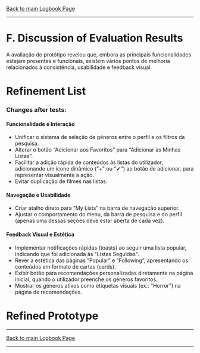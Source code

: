 [Back to main Logbook Page](../hci_logbook.md)

---

# F. Discussion of Evaluation Results
A avaliação do protótipo revelou que, embora as principais funcionalidades estejam presentes e funcionais, existem vários pontos de melhoria relacionados à consistência, usabilidade e feedback visual.

# Refinement List

### Changes after tests:

#### Funcionalidade e Interação
- Unificar o sistema de seleção de géneros entre o perfil e os filtros da pesquisa.
- Alterar o botão “Adicionar aos Favoritos” para “Adicionar às Minhas Listas”.
- Facilitar a adição rápida de conteúdos às listas do utilizador, adicionando um ícone dinâmico ("+" ou "✔") ao botão de adicionar, para representar visualmente a ação.
- Evitar duplicação de filmes nas listas.

#### Navegação e Usabilidade
- Criar atalho direto para “My Lists” na barra de navegação superior.
- Ajustar o comportamento do menu, da barra de pesquisa e do perfil (apenas uma dessas seções deve estar aberta de cada vez).

#### Feedback Visual e Estética
- Implementar notificações rápidas (toasts) ao seguir uma lista popular, indicando que foi adicionada às "Listas Seguidas".
- Rever a estética das páginas “Popular” e “Following”, apresentando os conteúdos em formato de cartas (cards).
- Exibir botão para recomendações personalizadas diretamente na página inicial, quando o utilizador preenche os géneros favoritos.
- Mostrar os géneros ativos como etiquetas visuais (ex.: "Horror") na página de recomendações.

# Refined Prototype


---
[Back to main Logbook Page](../hci_logbook.md)

---